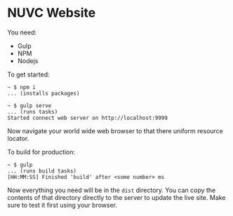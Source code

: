 # NUVC Website

You need:

- Gulp
- NPM
- Nodejs

To get started:

```
~ $ npm i
... (installs packages)

~ $ gulp serve
... (runs tasks)
Started connect web server on http://localhost:9999

```

Now navigate your world wide web browser to that there uniform resource locator.

To build for production:

```
~ $ gulp
... (runs build tasks)
[HH:MM:SS] Finished 'build' after <some number> ms
```

Now everything you need will be in the `dist` directory. You can copy the contents
of that directory directly to the server to update the live site. Make sure
to test it first using your browser.

